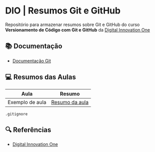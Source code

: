 # DIO | Resumos Git e GitHub

Repositório para armazenar resumos sobre Git e GitHub do curso **Versionamento de Código com Git e GitHub** da [Digital Innovation One](https://www.dio.me/en)

## 📚 Documentação

- [Documentação Git](https://git-scm.com/doc)

## 💻 Resumos das Aulas

| Aula             | Resumo                         |
|-----------------|--------------------------------|
| Exemplo de aula  | [Resumo da aula](link-para-o-resumo) |

````
.gitignore
````
## 🔍 Referências

- [Digital Innovation One](https://www.dio.me/en)

